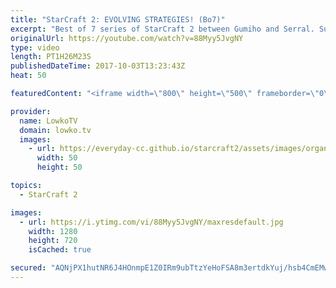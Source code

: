 ```yaml
---
title: "StarCraft 2: EVOLVING STRATEGIES! (Bo7)"
excerpt: "Best of 7 series of StarCraft 2 between Gumiho and Serral. Subscribe for more videos: http://lowko.tv/youtube Mass Oracle in a Pro game: https://goo.gl/W65Hvg  This is something new and something I have not uploaded to YouTube before. This is a full best of 7 series in Professional StarCraft 2 between"
originalUrl: https://youtube.com/watch?v=88Myy5JvgNY
type: video
length: PT1H26M23S
publishedDateTime: 2017-10-03T13:23:43Z
heat: 50

featuredContent: "<iframe width=\"800\" height=\"500\" frameborder=\"0\" src=\"https://www.youtube.com/embed/88Myy5JvgNY\" allow=\"accelerometer; autoplay; encrypted-media; gyroscope; picture-in-picture\" allowfullscreen></iframe>"

provider:
  name: LowkoTV
  domain: lowko.tv
  images:
    - url: https://everyday-cc.github.io/starcraft2/assets/images/organizations/lowko.tv-50x50.jpg
      width: 50
      height: 50

topics:
  - StarCraft 2

images:
  - url: https://i.ytimg.com/vi/88Myy5JvgNY/maxresdefault.jpg
    width: 1280
    height: 720
    isCached: true

secured: "AQNjPX1hutNR6J4HOnmpE1Z0IRm9ubTtzYeHoFSA8m3ertdkYuj/hsb4CmEMwo95r3g0DDsuuxFxofYooTQw4K+oUebmzfXU+/sompVvV+HmbIc1Y/CBPoAmVuy3dW6bmMB35xoUOfAtmQtYmFuAwNcjnwed80GEs0nAtMuUeqG4nGLrG6Afa6emOXnX56KiWw5wvZDRZVuaxA7m9GpJZO/w2fgMun7uu7JciAcvVXmL9pGqFpf5NnsjdU22P+efJEvoKU82jnaHW7y6KY5U5Vo9dSWcI7E/Gg67nXc9Ni1oLVQc5l928Zmt/5uJVXTbBDTujp/NjS+bpZKqVhoBsfYvso5WlvSkMwSF4W1dQ9UIHy/g0JyyLzZuKykLFDhs87w8E8mTzL8MKBvS4in7Z/pZ5oEt4C8uh67l5CimIdscneUYYDT4TsMs6YWAwHTv;PpYdqnZM00SoEeosiBOqvg=="
---
```



